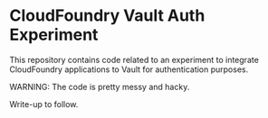 # CloudFoundry Vault Auth Experiment

This repository contains code related to an experiment to integrate CloudFoundry applications to Vault
for authentication purposes.

WARNING: The code is pretty messy and hacky.

Write-up to follow.
